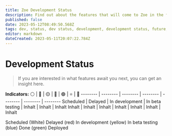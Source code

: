 ```yaml
---
title: Zoe Development Status
description: Find out about the features that will come to Zoe in the future!
published: false
date: 2023-05-12T08:49:50.568Z
tags: dev, status, dev status, development, development status, future, next features
editor: markdown
dateCreated: 2023-05-11T20:07:22.784Z
---
```


# Development Status

> If you are interested in what features await you next, you can get an insight here.

**Indicators:**
⚪ | 🔴 | 🟡 | 🔵 | 🟢 | :star: | :checkered_flag:
-------- | -------- | -------- | -------- | -------- | -------- | --------
Scheduled | Delayed | In development | In beta testing | Inhalt   | Inhalt | Inhalt
Inhalt   | Inhalt   | Inhalt | Inhalt   | Inhalt   | Inhalt | Inhalt



 Scheduled (White)
 Delayed (red)
 In development (yellow)
 In beta testing (blue)
 Done (green)
 Deployed